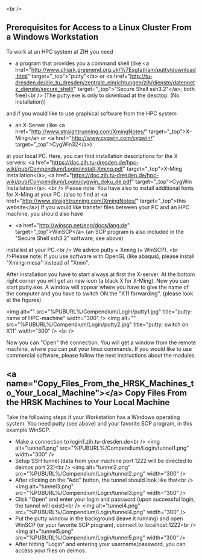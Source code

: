 \<br />

## Prerequisites for Access to a Linux Cluster From a Windows Workstation

To work at an HPC system at ZIH you need

-   a program that provides you a command shell (like \<a
    href="<http://www.chiark.greenend.org.uk/%7Esgtatham/putty/download.html>"
    target="\_top">"putty"\</a> or \<a
    href="<http://tu-dresden.de/die_tu_dresden/zentrale_einrichtungen/zih/dienste/datennetz_dienste/secure_shell/>"
    target="\_top">"Secure Shell ssh3.2"\</a>; both free)\<br /> (The
    putty.exe is only to download at the desctop. (No installation))

and if you would like to use graphical software from the HPC system

-   an X-Server (like \<a
    href="<http://www.straightrunning.com/XmingNotes/>"
    target="\_top">X-Ming\</a> or \<a
    href="<http://www.cygwin.com/cygwin/>" target="\_top">CygWin32\</a>)

at your local PC. Here, you can find installation descriptions for the X
servers: \<a
href="<https://doc.zih.tu-dresden.de/hpc-wiki/pub/Compendium/Login/install-Xming.pdf>"
target="\_top">X-Ming Installation\</a>, \<a
href="<https://doc.zih.tu-dresden.de/hpc-wiki/pub/Compendium/Login/cygwin_doku_de.pdf>"
target="\_top">CygWin Installation\</a>. \<br /> Please note: You have
also to install additional fonts for X-Ming at your PC. (also to find at
\<a href="<http://www.straightrunning.com/XmingNotes/>"
target="\_top">this website\</a>) If you would like transfer files
between your PC and an HPC machine, you should also have

-   \<a href="<http://winscp.net/eng/docs/lang:de>"
    target="\_top">WinSCP\</a> (an SCP program is also included in the
    "Secure Shell ssh3.2" software; see above)

installed at your PC.\<br /> We advice putty + Xming (+ WinSCP). \<br
/>Please note: If you use software with OpenGL (like abaqus), please
install "Xming-mesa" instead of "Xmin".

After installation you have to start always at first the X-server. At
the bottom right corner you will get an new icon (a black X for X-Ming).
Now you can start putty.exe. A window will appear where you have to give
the name of the computer and you have to switch ON the "X11 forwarding".
(please look at the figures)

\<img alt="" src="%PUBURL%/Compendium/Login/putty1.jpg" title="putty:
name of HPC-machine" width="300" /> \<img alt=""
src="%PUBURL%/Compendium/Login/putty2.jpg" title="putty: switch on X11"
width="300" /> \<br />

Now you can "Open" the connection. You will get a window from the remote
machine, where you can put your linux commands. If you would like to use
commercial software, please follow the next instructions about the
modules.

## \<a name="Copy_Files_From_the_HRSK_Machines_to_Your_Local_Machine">\</a> Copy Files From the HRSK Machines to Your Local Machine

Take the following steps if your Workstation has a Windows operating
system. You need putty (see above) and your favorite SCP program, in
this example WinSCP.

-   Make a connection to login1.zih.tu-dresden.de\<br /> \<img
    alt="tunnel1.png" src="%PUBURL%/Compendium/Login/tunnel1.png"
    width="300" />
-   Setup SSH tunnel (data from your machine port 1222 will be directed
    to deimos port 22)\<br /> \<img alt="tunnel2.png"
    src="%PUBURL%/Compendium/Login/tunnel2.png" width="300" />
-   After clicking on the "Add" button, the tunnel should look like
    that\<br /> \<img alt="tunnel3.png"
    src="%PUBURL%/Compendium/Login/tunnel3.png" width="300" />
-   Click "Open" and enter your login and password (upon successful
    login, the tunnel will exist)\<br /> \<img alt="tunnel4.png"
    src="%PUBURL%/Compendium/Login/tunnel4.png" width="300" />
-   Put the putty window in the background (leave it running) and open
    WinSCP (or your favorite SCP program), connect to localhost:1222\<br
    /> \<img alt="tunnel5.png"
    src="%PUBURL%/Compendium/Login/tunnel5.png" width="300" />
-   After hitting "Login" and entering your username/password, you can
    access your files on deimos.
